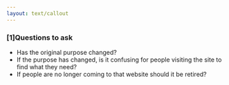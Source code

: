 ```yaml
---
layout: text/callout
---
```


### [1]Questions to ask
  * Has the original purpose changed?
  * If the purpose has changed, is it confusing for people visiting the site to find what they need?
  * If people are no longer coming to that website should it be retired?


